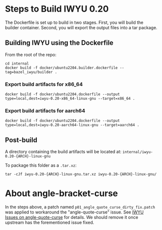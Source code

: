 # Steps to Build IWYU 0.20
The Dockerfile is set up to build in two stages. First, you will build the builder container. Second, you will export the output files into a tar package.

## Building IWYU using the Dockerfile
From the root of the repo:
```
cd internal
docker build -f docker/ubuntu2204.builder.dockerfile --tag=bazel_iwyu/builder .
```

### Export build artifacts for x86_64

```
docker build -f docker/ubuntu2204.dockerfile --output type=local,dest=iwyu-0.20-x86_64-linux-gnu --target=x86_64 .
```

### Export build artifacts for aarch64
```
docker build -f docker/ubuntu2204.dockerfile --output type=local,dest=iwyu-0.20-aarch64-linux-gnu --target=aarch64 .
```

## Post-build
A directory containing the build artifacts will be located at: `internal/iwyu-0.20-{ARCH}-linux-gnu`

To package this folder as a `.tar.xz`:
```
tar -cJf iwyu-0.20-{ARCH}-linux-gnu.tar.xz iwyu-0.20-{ARCH}-linux-gnu/
```

# About angle-bracket-curse
In the steps above, a patch named `p01_angle_quote_curse_dirty_fix.patch` was applied to workaround the "angle-quote-curse" issue.
See [IWYU Issues on angle-quote-curse](https://github.com/include-what-you-use/include-what-you-use/issues?q=angle+label%3Aangle-quote-curse) for details.
We should remove it once upstream has the forementioned issue fixed.

